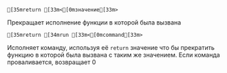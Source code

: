 ```ansi
[35mreturn [33m<[0mзначение[33m>
``` 
Прекращает исполнение функции в которой была вызвана

```ansi
[35mreturn [34mrun [33m<[0mcommand[33m>
```
Исполняет команду, используя её `return` значение что бы прекратить функцию в которой была вызвана с таким же значением. Если команда проваливается, возвращает 0
